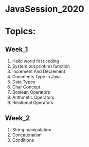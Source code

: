 # JavaSession_2020

# Topics:

## Week_1

1. Hello world first coding
2. System.out.println() function
3. Increment And Decrement
4. Comments Type in Java
5. Data Types
6. Char Concept
7. Boolean Operators
8. Arithmetic Operators
9. Relational Operators

## Week_2

1. String manipulation
2. Concatenation
3. Conditions
